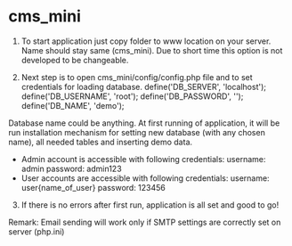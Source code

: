 # cms_mini

1. To start application just copy folder to www location on your server.
Name should stay same (cms_mini). Due to short time this option is not developed to be changeable.

2. Next step is to open cms_mini/config/config.php file and to set credentials for loading database.
      define('DB_SERVER', 'localhost');
      define('DB_USERNAME', 'root');
      define('DB_PASSWORD', '');
      define('DB_NAME', 'demo');

Database name could be anything. At first running of application, it will be run installation mechanism for setting
new database (with any chosen name), all needed tables and inserting demo data.

 - Admin account is accessible with following credentials:
       username: admin
       password: admin123
 - User accounts are accessible with following credentials:
       username: user{name_of_user}
       password: 123456

3. If there is no errors after first run, application is all set and good to go!

Remark: Email sending will work only if SMTP settings are correctly set on server (php.ini)
